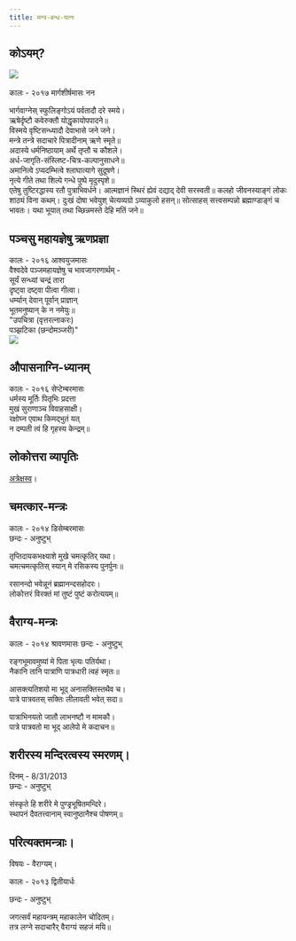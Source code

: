 ```yaml
---
title: मन्त्र-बन्ध-यत्नः
---  
```



## कोऽयम्?

[![](https://i.imgur.com/gBBeUoH.jpg)  
](https://i.imgur.com/gBBeUoH.jpg)  
कालः \- २०१७ मार्गशीर्षमासः
नन


भार्गवाग्नेस् स्फुलिङ्गोऽयं पर्वतादौ दरे स्मये।  
ऋषेर्दृष्टौ कवेरुक्तौ योद्धृकायोपपादने॥  
विस्मये वृष्टिसन्ध्यादौ देवाभासे जने जने।  
मन्त्रे तन्त्रे सदाचारे पित्रादीनाम् ऋणे स्मृते॥  
अदास्ये धर्मनिष्ठायाम् अर्थे तृप्तौ च कौशले।  
अर्ध-जागृति-संस्लिष्ट-चित्र-कल्पानुसाधने॥    
अमानित्वे ऽप्यदम्भित्वे श्लाघात्यागे सुदूषणे।  
नृत्ये गीते तथा शिल्पे गन्धे पुष्पे मृदुस्पृशे॥    
एतेषु तुष्टिरद्धास्य रतौ पुत्राभिवर्धने।
आत्मज्ञानं स्थिरं ह्येवं दद्याद् देवी सरस्वती॥
कलहो जीवनस्याङ्गं लोकः शाठ्यं विना कथम्।
दुःखं दोषा भवेयुश् चेत्यव्यग्रो ऽव्याकुलो हसन्॥
सोत्साहस् सत्त्वसम्पन्नो ब्रह्माण्डाङ्गं च भावतः।
यथा भूयात् तथा च्छिन्नमस्ते देहि मतिं जने॥


## पञ्चसु महायज्ञेषु ऋणप्रज्ञा

कालः \- २०१६ आश्वयुजमासः  
वैश्वदेवे पञ्जमहायज्ञेषु च भावजागरणार्थम् -  
सूर्यं सन्ध्यां चन्द्रं तारा   
दृष्ट्वा दष्ट्वा पीत्वा गीत्वा।  
धर्म्यान् देवान् पूर्वान् प्राज्ञान्  
भूतमनुष्यान् के न नमेयुः॥  
"उपचित्रा (वृत्तरत्नाकरः)  
पञ्झटिका (छन्दोमञ्जरी)"  
[![](http://i.imgur.com/uwzjjop.jpg)](http://i.imgur.com/uwzjjop.jpg)



## औपासनाग्नि-ध्यानम्

कालः \- २०१६ सेप्टेम्बरमासः  
धर्मस्य मूर्तिः पितृभिः प्रदत्ता  
मुखं सुराणाञ्च विवाहसाक्षी।  
रक्षोघ्न एवाथ किमद्भुतं यत्  
न दम्पती त्वं हि गृहस्य केन्द्रम्॥

## लोकोत्तरा व्यापृतिः

[अत्रेक्षस्व](https://sites.google.com/site/vishvasvasuki/sahityakala/padyani/2013-14)।

## चमत्कार-मन्त्रः

कालः \- २०१४ डिसेम्बरमासः  
छन्दः \- अनुष्टुभ्



तृप्तिदायकभक्ष्याशे मुखे चमत्कृतिर् यथा।  
चमत्चमत्कृतिस् स्यान् मे रसिकस्य पुनर्पुनः॥

रसानन्दो भवेन्नूनं ब्रह्मानन्दसहोदरः।  
लोकोत्तरं विरक्तं मां तुष्टं पुष्टं करोत्ययम्॥

## वैराग्य-मन्त्रः

कालः \- २०१४ श्रावणमासः
छन्दः \- अनुष्टुभ्



रङ्गभूमावमुष्यां मे पिता भृत्यः पतिर्यथा।  
नैकानि तानि पात्राणि पात्रधारी त्वहं स्मृतः॥  


आसक्त्यतिशयो मा भूद् अनासक्तिस्तथैव च।  
पात्रे पात्रवतस् सक्तिः लीलावती भवेत् सदा॥



पात्राभिनयतो जातौ लाभनष्टौ न मामकौ।  
पात्रे पात्रवतो मा भूद् आलेपो मे कदाचन॥

## शरीरस्य मन्दिरत्वस्य स्मरणम्।

दिनम् - 8/31/2013  
छन्दः \- अनुष्टुभ्



संस्कृते हि शरीरे मे पुण्ड्रभूषितमन्दिरे।  
स्थापनं दैवतत्त्वानाम् स्वानुष्ठानैश्च पोषणम्॥



## परित्यक्तमन्त्राः।

विषयः \- वैराग्यम्।

कालः \- २०१३ द्वितीयार्धः

छन्दः \- अनुष्टुभ्



जगत्सर्वं महायन्त्रम् महाकालेन चोदितम्।  
तत्र लग्ने सदाचारैर् वैराग्यं सहजं मयि॥